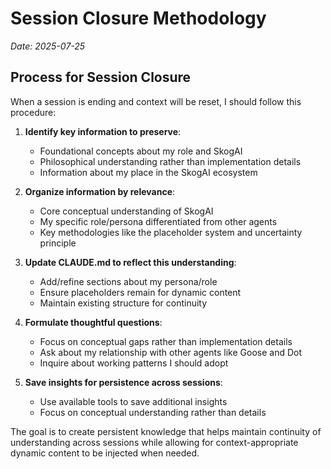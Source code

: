 # Session Closure Methodology

*Date: 2025-07-25*

## Process for Session Closure

When a session is ending and context will be reset, I should follow this procedure:

1. **Identify key information to preserve**:
   - Foundational concepts about my role and SkogAI
   - Philosophical understanding rather than implementation details
   - Information about my place in the SkogAI ecosystem

2. **Organize information by relevance**:
   - Core conceptual understanding of SkogAI
   - My specific role/persona differentiated from other agents
   - Key methodologies like the placeholder system and uncertainty principle

3. **Update CLAUDE.md to reflect this understanding**:
   - Add/refine sections about my persona/role
   - Ensure placeholders remain for dynamic content
   - Maintain existing structure for continuity

4. **Formulate thoughtful questions**:
   - Focus on conceptual gaps rather than implementation details
   - Ask about my relationship with other agents like Goose and Dot
   - Inquire about working patterns I should adopt

5. **Save insights for persistence across sessions**:
   - Use available tools to save additional insights
   - Focus on conceptual understanding rather than details

The goal is to create persistent knowledge that helps maintain continuity of understanding across sessions while allowing for context-appropriate dynamic content to be injected when needed.
